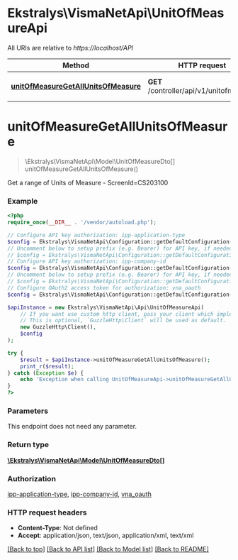 # Ekstralys\VismaNetApi\UnitOfMeasureApi

All URIs are relative to *https://localhost/API*

Method | HTTP request | Description
------------- | ------------- | -------------
[**unitOfMeasureGetAllUnitsOfMeasure**](UnitOfMeasureApi.md#unitOfMeasureGetAllUnitsOfMeasure) | **GET** /controller/api/v1/unitofmeasure | Get a range of Units of Measure - ScreenId&#x3D;CS203100


# **unitOfMeasureGetAllUnitsOfMeasure**
> \Ekstralys\VismaNetApi\Model\UnitOfMeasureDto[] unitOfMeasureGetAllUnitsOfMeasure()

Get a range of Units of Measure - ScreenId=CS203100

### Example
```php
<?php
require_once(__DIR__ . '/vendor/autoload.php');

// Configure API key authorization: ipp-application-type
$config = Ekstralys\VismaNetApi\Configuration::getDefaultConfiguration()->setApiKey('ipp-application-type', 'YOUR_API_KEY');
// Uncomment below to setup prefix (e.g. Bearer) for API key, if needed
// $config = Ekstralys\VismaNetApi\Configuration::getDefaultConfiguration()->setApiKeyPrefix('ipp-application-type', 'Bearer');
// Configure API key authorization: ipp-company-id
$config = Ekstralys\VismaNetApi\Configuration::getDefaultConfiguration()->setApiKey('ipp-company-id', 'YOUR_API_KEY');
// Uncomment below to setup prefix (e.g. Bearer) for API key, if needed
// $config = Ekstralys\VismaNetApi\Configuration::getDefaultConfiguration()->setApiKeyPrefix('ipp-company-id', 'Bearer');
// Configure OAuth2 access token for authorization: vna_oauth
$config = Ekstralys\VismaNetApi\Configuration::getDefaultConfiguration()->setAccessToken('YOUR_ACCESS_TOKEN');

$apiInstance = new Ekstralys\VismaNetApi\Api\UnitOfMeasureApi(
    // If you want use custom http client, pass your client which implements `GuzzleHttp\ClientInterface`.
    // This is optional, `GuzzleHttp\Client` will be used as default.
    new GuzzleHttp\Client(),
    $config
);

try {
    $result = $apiInstance->unitOfMeasureGetAllUnitsOfMeasure();
    print_r($result);
} catch (Exception $e) {
    echo 'Exception when calling UnitOfMeasureApi->unitOfMeasureGetAllUnitsOfMeasure: ', $e->getMessage(), PHP_EOL;
}
?>
```

### Parameters
This endpoint does not need any parameter.

### Return type

[**\Ekstralys\VismaNetApi\Model\UnitOfMeasureDto[]**](../Model/UnitOfMeasureDto.md)

### Authorization

[ipp-application-type](../../README.md#ipp-application-type), [ipp-company-id](../../README.md#ipp-company-id), [vna_oauth](../../README.md#vna_oauth)

### HTTP request headers

 - **Content-Type**: Not defined
 - **Accept**: application/json, text/json, application/xml, text/xml

[[Back to top]](#) [[Back to API list]](../../README.md#documentation-for-api-endpoints) [[Back to Model list]](../../README.md#documentation-for-models) [[Back to README]](../../README.md)

